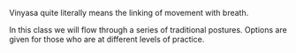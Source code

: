 Vinyasa quite literally means the linking of movement with breath.

In this class we will flow through a series of traditional postures. Options are given for those who are at different levels of practice.